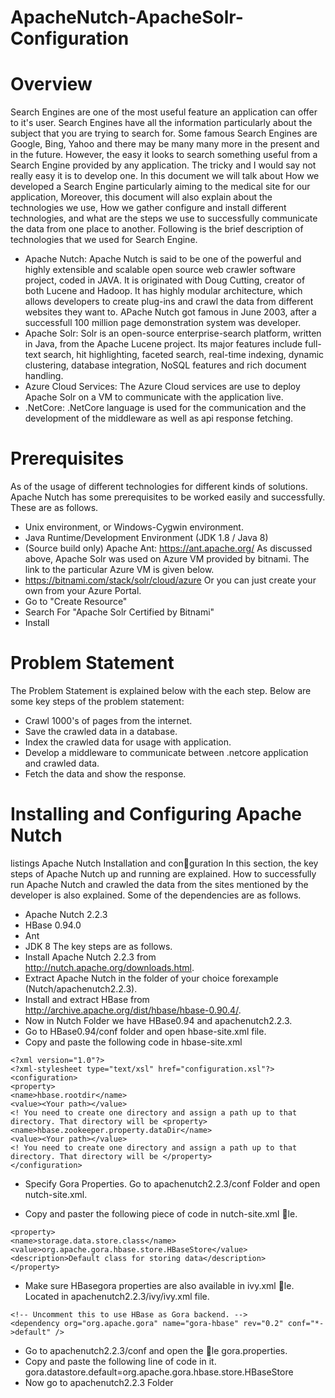 # ApacheNutch-ApacheSolr-Configuration

# Overview

Search Engines are one of the most useful feature an application can offer to it's user. Search
Engines have all the information particularly about the subject that you are trying to search for.
Some famous Search Engines are Google, Bing, Yahoo and there may be many many more in the
present and in the future. However, the easy it looks to search something useful from a Search
Engine provided by any application. The tricky and I would say not really easy it is to develop one.
In this document we will talk about How we developed a Search Engine particularly aiming to the
medical site for our application, Moreover, this document will also explain about the technologies
we use, How we gather configure and install different technologies, and what are the steps we use
to successfully communicate the data from one place to another.
Following is the brief description of technologies that we used for Search Engine.
* Apache Nutch: Apache Nutch is said to be one of the powerful and highly extensible and
scalable open source web crawler software project, coded in JAVA. It is originated with Doug
Cutting, creator of both Lucene and Hadoop. It has highly modular architecture, which
allows developers to create plug-ins and crawl the data from different websites they want to.
APache Nutch got famous in June 2003, after a successfull 100 million page demonstration
system was developer.
* Apache Solr: Solr is an open-source enterprise-search platform, written in Java, from the
Apache Lucene project. Its major features include full-text search, hit highlighting, faceted
search, real-time indexing, dynamic clustering, database integration, NoSQL features and
rich document handling.
* Azure Cloud Services: The Azure Cloud services are use to deploy Apache Solr on a VM
to communicate with the application live.
* .NetCore: .NetCore language is used for the communication and the development of the
middleware as well as api response fetching.


# Prerequisites
As of the usage of different technologies for different kinds of solutions. Apache Nutch has some
prerequisites to be worked easily and successfully. These are as follows.
* Unix environment, or Windows-Cygwin environment.
* Java Runtime/Development Environment (JDK 1.8 / Java 8)
* (Source build only) Apache Ant: https://ant.apache.org/
As discussed above, Apache Solr was used on Azure VM provided by bitnami. The link to the
particular Azure VM is given below.
* https://bitnami.com/stack/solr/cloud/azure
Or you can just create your own from your Azure Portal.
* Go to "Create Resource"
* Search For "Apache Solr Certified by Bitnami"
* Install


# Problem Statement
The Problem Statement is explained below with the each step.
Below are some key steps of the problem statement:
* Crawl 1000's of pages from the internet.
* Save the crawled data in a database.
* Index the crawled data for usage with application.
* Develop a middleware to communicate between .netcore application and crawled data.
* Fetch the data and show the response.



# Installing and Configuring Apache Nutch
listings Apache Nutch Installation and conguration In this section, the key steps of Apache
Nutch up and running are explained. How to successfully run Apache Nutch and crawled the data
from the sites mentioned by the developer is also explained.
Some of the dependencies are as follows.
* Apache Nutch 2.2.3
* HBase 0.94.0
* Ant
* JDK 8
The key steps are as follows.
* Install Apache Nutch 2.2.3 from http://nutch.apache.org/downloads.html.
* Extract Apache Nutch in the folder of your choice forexample (Nutch/apachenutch2.2.3).
* Install and extract HBase from http://archive.apache.org/dist/hbase/hbase-0.90.4/.
* Now in Nutch Folder we have HBase0.94 and apachenutch2.2.3.
* Go to HBase0.94/conf folder and open hbase-site.xml file.
* Copy and paste the following code in hbase-site.xml

```
<?xml version="1.0"?>
<?xml-stylesheet type="text/xsl" href="configuration.xsl"?>
<configuration>
<property>
<name>hbase.rootdir</name>
<value><Your path></value>
<! You need to create one directory and assign a path up to that directory. That directory will be <property>
<name>hbase.zookeeper.property.dataDir</name>
<value><Your path></value>
<! You need to create one directory and assign a path up to that directory. That directory will be </property>
</configuration>
```

* Specify Gora Properties. Go to apachenutch2.2.3/conf Folder and open nutch-site.xml.

* Copy and paster the following piece of code in nutch-site.xml le.
```
<property>
<name>storage.data.store.class</name>
<value>org.apache.gora.hbase.store.HBaseStore</value>
<description>Default class for storing data</description>
</property>
```
* Make sure HBasegora properties are also available in ivy.xml le. Located in apachenutch2.2.3/ivy/ivy.xml file.
```
<!-- Uncomment this to use HBase as Gora backend. -->
<dependency org="org.apache.gora" name="gora-hbase" rev="0.2" conf="*-
>default" />
```
* Go to apachenutch2.2.3/conf and open the le gora.properties.
* Copy and paste the following line of code in it.
gora.datastore.default=org.apache.gora.hbase.store.HBaseStore
* Now go to apachenutch2.2.3 Folder
